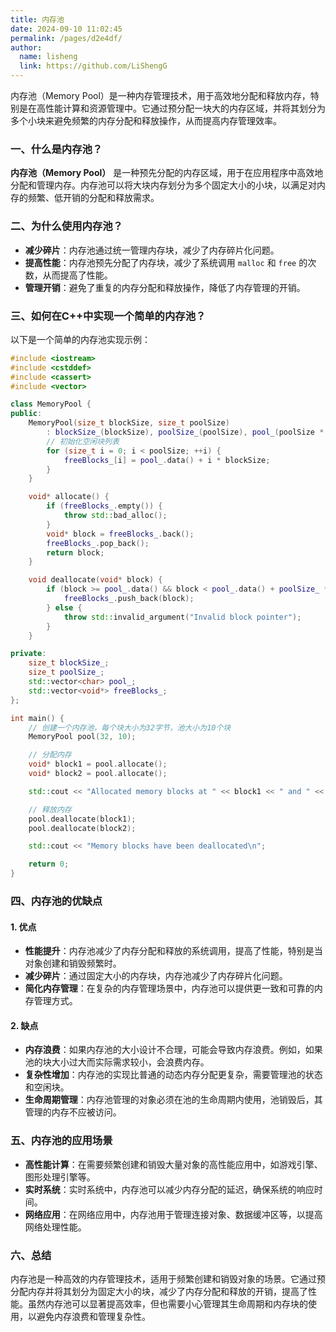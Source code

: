 ```yaml
---
title: 内存池
date: 2024-09-10 11:02:45
permalink: /pages/d2e4df/
author: 
  name: lisheng
  link: https://github.com/LiShengG
---
```

内存池（Memory Pool）是一种内存管理技术，用于高效地分配和释放内存，特别是在高性能计算和资源管理中。它通过预分配一块大的内存区域，并将其划分为多个小块来避免频繁的内存分配和释放操作，从而提高内存管理效率。

### 一、什么是内存池？

**内存池（Memory Pool）** 是一种预先分配的内存区域，用于在应用程序中高效地分配和管理内存。内存池可以将大块内存划分为多个固定大小的小块，以满足对内存的频繁、低开销的分配和释放需求。

### 二、为什么使用内存池？

- **减少碎片**：内存池通过统一管理内存块，减少了内存碎片化问题。
- **提高性能**：内存池预先分配了内存块，减少了系统调用 `malloc` 和 `free` 的次数，从而提高了性能。
- **管理开销**：避免了重复的内存分配和释放操作，降低了内存管理的开销。

### 三、如何在C++中实现一个简单的内存池？

以下是一个简单的内存池实现示例：

```cpp
#include <iostream>
#include <cstddef>
#include <cassert>
#include <vector>

class MemoryPool {
public:
    MemoryPool(size_t blockSize, size_t poolSize)
        : blockSize_(blockSize), poolSize_(poolSize), pool_(poolSize * blockSize), freeBlocks_(poolSize) {
        // 初始化空闲块列表
        for (size_t i = 0; i < poolSize; ++i) {
            freeBlocks_[i] = pool_.data() + i * blockSize;
        }
    }

    void* allocate() {
        if (freeBlocks_.empty()) {
            throw std::bad_alloc();
        }
        void* block = freeBlocks_.back();
        freeBlocks_.pop_back();
        return block;
    }

    void deallocate(void* block) {
        if (block >= pool_.data() && block < pool_.data() + poolSize_ * blockSize_) {
            freeBlocks_.push_back(block);
        } else {
            throw std::invalid_argument("Invalid block pointer");
        }
    }

private:
    size_t blockSize_;
    size_t poolSize_;
    std::vector<char> pool_;
    std::vector<void*> freeBlocks_;
};

int main() {
    // 创建一个内存池，每个块大小为32字节，池大小为10个块
    MemoryPool pool(32, 10);

    // 分配内存
    void* block1 = pool.allocate();
    void* block2 = pool.allocate();

    std::cout << "Allocated memory blocks at " << block1 << " and " << block2 << "\n";

    // 释放内存
    pool.deallocate(block1);
    pool.deallocate(block2);

    std::cout << "Memory blocks have been deallocated\n";

    return 0;
}
```

### 四、内存池的优缺点

#### 1. 优点

- **性能提升**：内存池减少了内存分配和释放的系统调用，提高了性能，特别是当对象创建和销毁频繁时。
- **减少碎片**：通过固定大小的内存块，内存池减少了内存碎片化问题。
- **简化内存管理**：在复杂的内存管理场景中，内存池可以提供更一致和可靠的内存管理方式。

#### 2. 缺点

- **内存浪费**：如果内存池的大小设计不合理，可能会导致内存浪费。例如，如果池的块大小过大而实际需求较小，会浪费内存。
- **复杂性增加**：内存池的实现比普通的动态内存分配更复杂，需要管理池的状态和空闲块。
- **生命周期管理**：内存池管理的对象必须在池的生命周期内使用，池销毁后，其管理的内存不应被访问。

### 五、内存池的应用场景

- **高性能计算**：在需要频繁创建和销毁大量对象的高性能应用中，如游戏引擎、图形处理引擎等。
- **实时系统**：实时系统中，内存池可以减少内存分配的延迟，确保系统的响应时间。
- **网络应用**：在网络应用中，内存池用于管理连接对象、数据缓冲区等，以提高网络处理性能。

### 六、总结

内存池是一种高效的内存管理技术，适用于频繁创建和销毁对象的场景。它通过预分配内存并将其划分为固定大小的块，减少了内存分配和释放的开销，提高了性能。虽然内存池可以显著提高效率，但也需要小心管理其生命周期和内存块的使用，以避免内存浪费和管理复杂性。